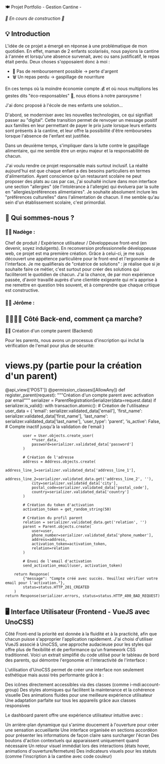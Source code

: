 🍽️ Projet Portfolio - Gestion Cantine - 

*🚧 En cours de construction 🚧*

## 💡 Introduction

L'idée de ce projet a émergé en réponse à une problématique de mon quotidien.
En effet, maman de 2 enfants scolarisés, nous payions la cantine à l'année et lorsqu'une absence survenait, avec ou sans justificatif, le repas était perdu.
Deux choses s'opposaient donc à moi :

- 💸 Pas de remboursement possible → perte d'argent
- 🗑️ Un repas perdu → gaspillage de nourriture

En ces temps où la moindre économie compte 💰 et où nous multiplions les gestes dits "éco-responsables" 🌱, nous étions à notre paroxysme !

J'ai donc proposé à l'école de mes enfants une solution...

D'abord, se moderniser avec les nouvelles technologies, ce qui signifiait passer au "digital". Cette transition permet de renvoyer un message positif aux familles en leur permettant de payer le prix juste lorsque leurs enfants sont présents à la cantine, et leur offre la possibilité d'être remboursées lorsque l'absence de l'enfant est justifiée.

Dans un deuxième temps, s'impliquer dans la lutte contre le gaspillage alimentaire, qui me semble être un enjeu majeur et la responsabilité de chacun.

J'ai voulu rendre ce projet responsable mais surtout inclusif. 
La réalité aujourd'hui est que chaque enfant a des besoins particuliers en termes d'alimentation. Ayant conscience qu'un restaurant scolaire ne peut proposer des plats au cas par cas, j'ai souhaité inclure dans mon interface une section "allergies" (de l'intolérance à l'allergie) qui évoluera par la suite en "allergies/préférences alimentaires". 
Je souhaite absolument inclure les "préférences culturelles" dans l'alimentation de chacun. Il me semble qu'au sein d'un établissement scolaire, c'est primordial.

## 👥 Qui sommes-nous ?

### 👩‍💻 Nadège : 
Chef de produit / Expérience utilisateur / Développeuse front-end (en devenir, soyez indulgents). 
En reconversion professionnelle développeuse web, ce projet est ma première création. 
Grâce à celui-ci, je me suis découvert une appétence particulière pour le front-end et l'ergonomie de l'interface. 
Je me qualifierais de "créatrice de solutions" : je réalise que si je souhaite faire ce métier, c'est surtout pour créer des solutions qui faciliteront le quotidien de chacun. 
J'ai la chance, de par mon expérience passée, d'avoir travaillé auprès d'une clientèle exigeante qui m'a apprise à me remettre en question très souvent, et à comprendre que chaque critique est constructive.

### 👨‍💻 Jérôme :



## 👨‍👩‍👧‍👦  Côté Back-end, comment ça marche?

👨‍👩 Création d'un compte parent (Backend)

Pour les parents, nous avons un processus d'inscription qui inclut la vérification de l'email pour plus de sécurité:

# views.py (partie pour la création d'un parent)
@api_view(['POST'])
@permission_classes([AllowAny])
def register_parent(request):
    """Création d'un compte parent avec activation par email"""
    serializer = ParentRegistrationSerializer(data=request.data)
    if serializer.is_valid():
        with transaction.atomic():
            # Création de l'utilisateur
            user_data = {
                'email': serializer.validated_data['email'],
                'first_name': serializer.validated_data['first_name'],
                'last_name': serializer.validated_data['last_name'],
                'user_type': 'parent',
                'is_active': False,  # Compte inactif jusqu'à la validation de l'email
            }
            
            user = User.objects.create_user(
                **user_data,
                password=serializer.validated_data['password']
            )
            
            # Création de l'adresse
            address = Address.objects.create(
                address_line_1=serializer.validated_data['address_line_1'],
                address_line_2=serializer.validated_data.get('address_line_2', ''),
                city=serializer.validated_data['city'],
                postal_code=serializer.validated_data['postal_code'],
                country=serializer.validated_data['country']
            )
            
            # Création du token d'activation
            activation_token = get_random_string(50)
            
            # Création du profil parent
            relation = serializer.validated_data.get('relation', '')
            parent = Parent.objects.create(
                user=user,
                phone_number=serializer.validated_data['phone_number'],
                address=address,
                activation_token=activation_token,
                relation=relation
            )
            
            # Envoi de l'email d'activation
            send_activation_email(user, activation_token)
            
        return Response(
            {"message": "Compte créé avec succès. Veuillez vérifier votre email pour l'activation."}, 
            status=status.HTTP_201_CREATED
        )
    return Response(serializer.errors, status=status.HTTP_400_BAD_REQUEST)


## 🖥️ Interface Utilisateur (Frontend - VueJS avec UnoCSS) 

Côté Front-end la priorité est donnée à la fluidité et à la practicité, afin que chacun puisse s'approprier l'application rapidement.
J'ai choisi d'utiliser VueJS associé à UnoCSS, une approche audacieuse pour les styles qui offre plus de flexibilité et de performance qu'un framework CSS traditionnel. 
Voici un extrait simplifié du code utilisé pour le tableau de bord des parents, qui démontre l'ergonomie et l'interactivité de l'interface :

<template>
  <div class="dashboard-page" :style="{ backgroundImage: `url(${logoPath})` }">
    <div class="overlay" :class="{ 'fade-in': backgroundLoaded }"></div>

    <!-- Interface intuitive avec des boutons d'action clairs -->
    <div class="flex justify-between items-center px-4 py-3">
      <button @click="logoutUser"
        class="bg-red-600 hover:bg-red-700 text-white py-2 px-4 rounded-md flex items-center gap-2 transition-colors">
        <span class="i-mdi:logout w-5 h-5"></span>
        Déconnexion
      </button>
      <button @click="goToUpdateProfile"
        class="bg-blue-600 hover:bg-blue-700 text-white py-2 px-4 rounded-md flex items-center gap-2 transition-colors">
        <span class="i-mdi:account-edit w-5 h-5"></span>
        Mettre à jour le profil
      </button>
    </div>

    <div class="content-container">
      <!-- Interface organisée en sections accordéon -->
      <div class="flex justify-between max-w-4xl mx-auto px-4">
        <div class="w-full md:w-2/3">
          <!-- Section Enfants avec UnoCSS pour les icônes et les styles -->
          <div class="mb-4">
            <div class="flex items-center bg-white bg-opacity-80 p-4 rounded-lg cursor-pointer shadow-sm"
              @click="toggleSection('enfants')">
              <div class="bg-green-100 p-3 rounded-md mr-4">
                <span class="i-mdi:account-group text-2xl text-green-800"></span>
              </div>
              <h2 class="text-xl font-semibold text-green-800">Enfants({{ enfants.length }})</h2>
              <!-- Boutons d'action contextuels -->
              <div class="flex gap-2 ml-4">
                <button @click.stop="addItem('enfants')"
                  class="bg-green-600 hover:bg-green-700 text-white py-1 px-3 rounded-md text-sm transition-colors flex items-center gap-1">
                  <span class="i-mdi:plus w-4 h-4"></span>
                  Ajouter
                </button>
              </div>
              <!-- Animation UnoCSS pour l'accordéon -->
              <div class="ml-auto">
                <div class="i-mdi-chevron-right text-xl text-green-800" :class="{ 'rotate-90': sections.enfants }"></div>
              </div>
            </div>
            <!-- Contenu dynamique -->
            <div v-show="sections.enfants"
              class="mt-2 pl-16 pr-4 py-2 transition-all duration-300 bg-white bg-opacity-90 rounded-lg">
              <!-- Affichage conditionnel -->
              <div v-if="enfants.length === 0" class="text-gray-500">
                Aucun enfant enregistré
              </div>
              <!-- Affichage des données dynamiques -->
              <div v-for="enfant in enfants" :key="enfant.id" class="border-b border-green-100 py-3">
                <h3 class="font-medium">{{ enfant.prenom }} {{ enfant.nom }}</h3>
                <p class="text-gray-600">Classe: {{ enfant.classe }}</p>
                <p class="text-gray-600">
                  Statut cantine:
                  <span :class="enfant.inscrit_cantine ? 'text-green-600' : 'text-red-600'">
                    {{ enfant.inscrit_cantine ? 'Inscrit' : 'Non inscrit' }}
                  </span>
                </p>
              </div>
            </div>
          </div>
        </div>
      </div>
    </div>
  </div>
<script>
// Logique pour charger l'image de fond et l'animer
export default {
  data() {
    return {
      logoPath: logoImage,
      backgroundLoaded: false,
      // ...autres données
    }
  },
  methods: {
    // Chargement dynamique de l'image de fond avec animation
    loadBackgroundImage() {
      const img = new Image();
      img.src = this.logoPath;
      img.onload = () => {
        this.backgroundLoaded = true; // Déclenche l'animation fade-in via la classe CSS
      };
    },
    // Méthode pour l'accordéon
    toggleSection(section) {
      this.sections[section] = !this.sections[section];
    }
    // ...autres méthodes
  }
}
</script>
</template>

L'utilisation d'UnoCSS permet de créer une interface non seulement esthétique mais aussi très performante grâce à :

Des icônes directement accessibles via des classes (comme i-mdi:account-group)
Des styles atomiques qui facilitent la maintenance et la cohérence visuelle
Des animations fluides pour une meilleure expérience utilisateur
Une adaptation parfaite sur tous les appareils grâce aux classes responsives

Le dashboard parent offre une expérience utilisateur intuitive avec :

Un arrière-plan dynamique qui s'anime doucement à l'ouverture pour créer une sensation accueillante
Une interface organisée en sections accordéon pour présenter les informations de façon claire sans surcharger l'écran
Des boutons d'action contextuels qui apparaissent uniquement quand nécessaire
Un retour visuel immédiat lors des interactions (états hover, animations d'ouverture/fermeture)
Des indicateurs visuels pour les statuts (comme l'inscription à la cantine avec code couleur)


